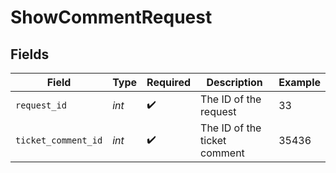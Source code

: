 # ShowCommentRequest


## Fields

| Field                        | Type                         | Required                     | Description                  | Example                      |
| ---------------------------- | ---------------------------- | ---------------------------- | ---------------------------- | ---------------------------- |
| `request_id`                 | *int*                        | :heavy_check_mark:           | The ID of the request        | 33                           |
| `ticket_comment_id`          | *int*                        | :heavy_check_mark:           | The ID of the ticket comment | 35436                        |